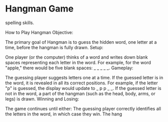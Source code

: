 # Hangman Game

spelling skills.

How to Play Hangman
Objective:

The primary goal of Hangman is to guess the hidden word, one letter at a time, before the hangman is fully drawn.
Setup:

One player (or the computer) thinks of a word and writes down blank spaces representing each letter in the word. For example, for the word "apple," there would be five blank spaces: _ _ _ _ _.
Gameplay:

The guessing player suggests letters one at a time.
If the guessed letter is in the word, it is revealed in all its correct positions. For example, if the letter "p" is guessed, the display would update to _ p p _ _.
If the guessed letter is not in the word, a part of the hangman (such as the head, body, arms, or legs) is drawn.
Winning and Losing:

The game continues until either:
The guessing player correctly identifies all the letters in the word, in which case they win.
The hang